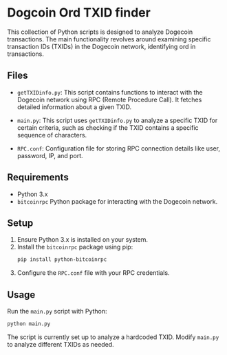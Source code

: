 
# Dogcoin Ord TXID finder

This collection of Python scripts is designed to analyze Dogecoin transactions. The main functionality revolves around examining specific transaction IDs (TXIDs) in the Dogecoin network, identifying ord in transactions.

## Files

- `getTXIDinfo.py`: This script contains functions to interact with the Dogecoin network using RPC (Remote Procedure Call). It fetches detailed information about a given TXID.

- `main.py`: This script uses `getTXIDinfo.py` to analyze a specific TXID for certain criteria, such as checking if the TXID contains a specific sequence of characters.

- `RPC.conf`: Configuration file for storing RPC connection details like user, password, IP, and port.

## Requirements

- Python 3.x
- `bitcoinrpc` Python package for interacting with the Dogecoin network.

## Setup

1. Ensure Python 3.x is installed on your system.
2. Install the `bitcoinrpc` package using pip:
   ```bash
   pip install python-bitcoinrpc
   ```
3. Configure the `RPC.conf` file with your RPC credentials.

## Usage

Run the `main.py` script with Python:

```bash
python main.py
```

The script is currently set up to analyze a hardcoded TXID. Modify `main.py` to analyze different TXIDs as needed.



